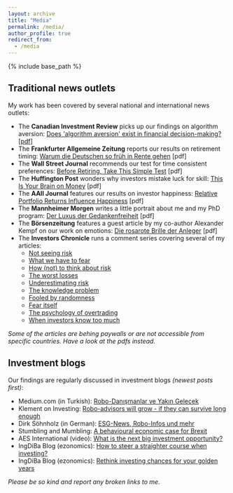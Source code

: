 ```yaml
---
layout: archive
title: "Media"
permalink: /media/
author_profile: true
redirect_from:
  - /media
---
```


{% include base_path %}
## Traditional news outlets

My work has been covered by several national and international news outlets:
* The **Canadian Investment Review** picks up our findings on algorithm aversion: [Does 'algorithm aversion' exist in financial decision-making?](http://www.investmentreview.com/analysis-research/does-algorithm-aversion-exist-in-financial-decision-making-9505) <a href="http://www.investmentreview.com/analysis-research/does-algorithm-aversion-exist-in-financial-decision-making-9505">[pdf]</a>
* The **Frankfurter Allgemeine Zeitung** reports our results on retirement timing: [Warum die Deutschen so früh in Rente gehen](www.faz.net/aktuell/wirtschaft/oecd-kritisiert-flexirente-warum-sie-so-wenig-genutzt-wird-15325792.html) [pdf]
* The **Wall Street Journal** recommends our test for time consistent preferences: [Before Retiring, Take This Simple Test](www.wsj.com/articles/before-retiring-take-this-simple-test-1477275121) [pdf]
* The **Huffington Post** wonders why investors mistake luck for skill: [This Is Your Brain on Money](www.huffpost.com/entry/this-is-your-brain-on-mon_b_6008532) [pdf]
* The **AAII Journal** features our results on investor happiness: [Relative Portfolio Returns Influence Happiness](www.aaii.com/journal/article/relative-portfolio-returns-influence-happiness) [pdf]
* The **Mannheimer Morgen** writes a little portrait about me and my PhD program: [Der Luxus der Gedankenfreiheit](www.morgenweb.de/mannheimer-morgen_artikel,-hochschule-der-luxus-der-gedankenfreiheit-_arid,83768.html) [pdf]
* The **Börsenzeitung** features a guest article by my co-author Alexander Kempf on our work on emotions: [Die rosarote Brille der Anleger](www.boersen-zeitung.de/index.php?li=1&artid=2010056038&artsubm=bz&subm=ausgaben&ersch_datum=2010-03-23) [pdf]
* The **Investors Chronicle** runs a comment series covering several of my articles: 
  * [Not seeing risk](www.investorschronicle.co.uk/comment/2019/07/25/not-seeing-risk)
  * [What we have to fear](www.investorschronicle.co.uk/comment/2018/12/13/what-we-have-to-fear)
  * [How (not) to think about risk](www.investorschronicle.co.uk/chris-dillow/2018/09/06/how-not-to-think-about-risk)
  * [The worst losses](www.investorschronicle.co.uk/chris-dillow/2017/09/21/the-worst-losses)
  * [Underestimating risk](www.investorschronicle.co.uk/2016/10/13/comment/chris-dillow/underestimating-risk-KBk4ySau67Ff6iEJIPSG7O/article.html)
  * [The knowledge problem](www.investorschronicle.co.uk/2015/07/09/comment/chris-dillow/the-knowledge-problem-GCaA6AzVD09HKNDI4rEctM/article.html)
  * [Fooled by randomness](www.investorschronicle.co.uk/2014/10/09/comment/chris-dillow/fooled-by-randomness-cpfXbbTAbhc9e6RJeKLgeI/article.html)
  * [Fear itself](www.investorschronicle.co.uk/2014/07/10/comment/chris-dillow/fear-itself-kJXsBgs7QCHcSSxISkOzEP/article.html)
  * [The psychology of overtrading](www.investorschronicle.co.uk/2013/10/17/comment/chris-dillow/the-psychology-of-overtrading-IhEPkSlQULejB5GWOiyMyO/article.html)
  * [When investors know too much](www.investorschronicle.co.uk/2012/02/27/comment/chris-dillow/when-investors-know-too-much-iJcwSBUplbzNBsxYIRbFfO/article.html)
  
_Some of the articles are behing paywalls or are not accessible from specific countries. Have a look at the pdfs instead._

## Investment blogs

Our findings are regularly discussed in investment blogs _(newest posts first)_:
* Medium.com (in Turkish): [Robo-Danışmanlar ve Yakın Gelecek](https://medium.com/@oneriverblog/robo-dan%C4%B1%C5%9Fmanlar-ve-yak%C4%B1n-gelecek-74fd8bdbb36)
* Klement on Investing: [Robo-advisors will grow - if they can survive long enough](https://klementoninvesting.substack.com/p/robo-advisors-will-grow-if-they-can)
* Dirk Söhnholz (in German): [ESG-News, Robo-Infos und mehr](http://prof-soehnholz.com/esg-news-robo-infos-und-mehr/2/)
* Stumbling and Mumbling: [A behavioural economic case for Brexit](https://stumblingandmumbling.typepad.com/stumbling_and_mumbling/2018/12/a-behavioural-economic-case-for-brexit.html)
* AES International (video): [What is the next big investment opportunity?](https://www.youtube.com/watch?v=PdeQUgcduPY)
* IngDiBa Blog (ezonomics): [How to steer a straighter course when investing?](www.ezonomics.com/blogs/how-to-steer-a-straighter-course-when-investing/)
* IngDiBa Blog (ezonomics): [Rethink investing chances for your golden years](www.ezonomics.com/blogs/rethink-investing-chances-for-your-golden-years/)




_Please be so kind and report any broken links to me._

